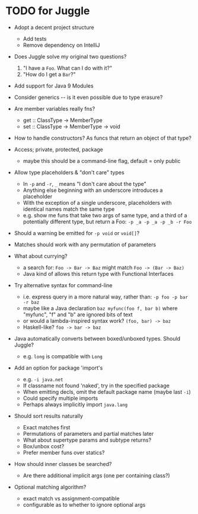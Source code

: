 # TODO for Juggle

* Adopt a decent project structure
  - Add tests
  - Remove dependency on IntelliJ
  
* Does Juggle solve my original two questions?
  1. "I have a `Foo`. What can I do with it?"
  2. "How do I get a `Bar`?"
     
* Add support for Java 9 Modules
 
* Consider generics -- is it even possible due to type erasure?
 
* Are member variables really fns?
  - get :: ClassType -> MemberType
  - set :: ClassType -> MemberType -> void
     
* How to handle constructors?  As funcs that return an object of that type?
 
* Access; private, protected, package
  - maybe this should be a command-line flag, default = only public
     
* Allow type placeholders & "don't care" types
  - In `-p` and `-r`, `_` means "I don't care about the type"
  - Anything else beginning with an underscore introduces a placeholder
  - With the exception of a single underscore, placeholders with identical
    names match the same type
  - e.g. show me funs that take two args of same type, and a third of
    a potentially different type, but return a Foo: 
     `-p _a -p _a -p _b -r Foo`
     
* Should a warning be emitted for `-p void` or `void[]`?
     
* Matches should work with any permutation of parameters
 
* What about currying?
  - a search for: `Foo -> Bar -> Baz` might match `Foo -> (Bar -> Baz)`
  - Java kind of allows this return type with Functional Interfaces
       
* Try alternative syntax for command-line
  - i.e. express query in a more natural way, rather than:
    `-p foo -p bar -r baz`
  - maybe like a Java declaration
    `baz myfunc(foo f, bar b)`
    where "myfunc", "f" and "b" are ignored bits of text
  - or would a lambda-inspired syntax work?
    `(foo, bar) -> baz`
  - Haskell-like?
    `foo -> bar -> baz`
          
* Java automatically converts between boxed/unboxed types. Should Juggle?
  - e.g. `long` is compatible with `Long`

* Add an option for package 'import's
  - e.g. `-i java.net`
  - If classname not found 'naked', try in the specified package
  - When emitting decls, omit the default package name (maybe last `-i`)
  - Could specify multiple imports
  - Perhaps always implicitly import `java.lang`
     
* Should sort results naturally
     - Exact matches first
     - Permutations of parameters and partial matches later
     - What about supertype params and subtype returns?
     - Box/unbox cost?
     - Prefer member funs over statics?
     
* How should inner classes be searched?
     - Are there additional implicit args (one per containing class?)
 
* Optional matching algorithm?
     - exact match vs assignment-compatible
     - configurable as to whether to ignore optional args
     
